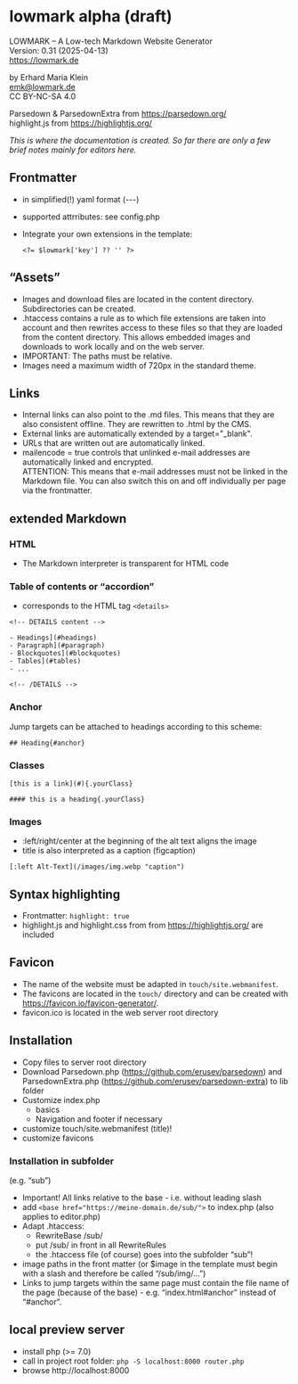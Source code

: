 # lowmark alpha (draft)


LOWMARK – A Low-tech Markdown Website Generator  
Version: 0.31 (2025-04-13)  
https://lowmark.de
	
by Erhard Maria Klein  
emk@lowmark.de  
CC BY-NC-SA 4.0
	
Parsedown & ParsedownExtra from https://parsedown.org/  
highlight.js from https://highlightjs.org/

_This is where the documentation is created. So far there are only a few brief notes mainly for editors here._


## Frontmatter


* in simplified(!) yaml format (---)
* supported attrributes: see config.php
* Integrate your own extensions in the template:  

  `<?= $lowmark['key'] ?? '' ?>`

## “Assets”

* Images and download files are located in the content directory. Subdirectories can be created.
* .htaccess contains a rule as to which file extensions are taken into account and then rewrites access to these files so that they are loaded from the content directory. This allows embedded images and downloads to work locally and on the web server.
* IMPORTANT: The paths must be relative.
* Images need a maximum width of 720px in the standard theme.

## Links

* Internal links can also point to the .md files. This means that they are also consistent offline. They are rewritten to .html by the CMS.
* External links are automatically extended by a target="_blank".
* URLs that are written out are automatically linked.
* mailencode = true controls that unlinked e-mail addresses are automatically linked and encrypted.  
  ATTENTION: This means that e-mail addresses must not be linked in the Markdown file. You can also switch this on and off individually per page via the frontmatter.

## extended Markdown

### HTML

* The Markdown interpreter is transparent for HTML code

### Table of contents or “accordion”

- corresponds to the HTML tag `<details>`

```
<!-- DETAILS content -->

- Headings](#headings)
- Paragraph](#paragraph)
- Blockquotes](#blockquotes)
- Tables](#tables)
- ...

<!-- /DETAILS -->
```


### Anchor

Jump targets can be attached to headings according to this scheme:

```
## Heading{#anchor}
```


### Classes

```
[this is a link](#){.yourClass}

#### this is a heading{.yourClass}
```


### Images

* :left/right/center at the beginning of the alt text aligns the image
* title is also interpreted as a caption (figcaption)

```
[:left Alt-Text](/images/img.webp "caption")
```

## Syntax highlighting

* Frontmatter: `highlight: true`
* highlight.js and highlight.css from from https://highlightjs.org/ are included


## Favicon

* The name of the website must be adapted in `touch/site.webmanifest`.
* The favicons are located in the `touch/` directory and can be created with https://favicon.io/favicon-generator/.
* favicon.ico is located in the web server root directory

## Installation


* Copy files to server root directory
* Download Parsedown.php (https://github.com/erusev/parsedown) and ParsedownExtra.php (https://github.com/erusev/parsedown-extra) to lib folder
* Customize index.php
  * basics
  * Navigation and footer if necessary
* customize touch/site.webmanifest (title)!
* customize favicons

### Installation in subfolder

(e.g. “sub”)

* Important! All links relative to the base - i.e. without leading slash
* add `<base href="https://meine-domain.de/sub/">` to index.php (also applies to editor.php)
* Adapt .htaccess:
  * RewriteBase /sub/
  * put /sub/ in front in all RewriteRules
  * the .htaccess file (of course) goes into the subfolder “sub”!
* image paths in the front matter (or $image in the template must begin with a slash and therefore be called “/sub/img/...”)
* Links to jump targets within the same page must contain the file name of the page (because of the base) - e.g. “index.html#anchor” instead of “#anchor”.

## local preview server

- install php (>= 7.0)
- call in project root folder: `php -S localhost:8000 router.php`
- browse http://localhost:8000

